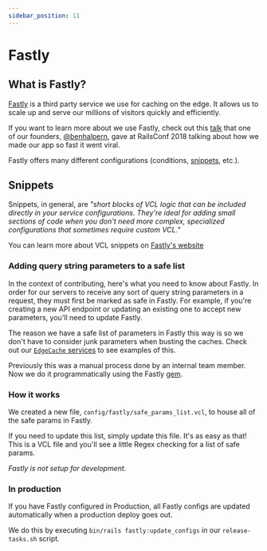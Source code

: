 ```yaml
---
sidebar_position: 11
---
```


# Fastly

## What is Fastly?

[Fastly](https://www.fastly.com/) is a third party service we use for caching on
the edge. It allows us to scale up and serve our millions of visitors quickly
and efficiently.

If you want to learn more about we use Fastly, check out this
[talk](https://www.youtube.com/watch?v=Afy7H04X9Us) that one of our founders,
[@benhalpern](https://dev.to/ben), gave at RailsConf 2018 talking about how we
made our app so fast it went viral.

Fastly offers many different configurations (conditions,
[snippets](https://docs.fastly.com/vcl/vcl-snippets/about-vcl-snippets/), etc.).

## Snippets

Snippets, in general, are _"short blocks of VCL logic that can be included
directly in your service configurations. They're ideal for adding small sections
of code when you don't need more complex, specialized configurations that
sometimes require custom VCL."_

You can learn more about VCL snippets on
[Fastly's website](https://docs.fastly.com/vcl/vcl-snippets/about-vcl-snippets/)

### Adding query string parameters to a safe list

In the context of contributing, here's what you need to know about Fastly. In
order for our servers to receive any sort of query string parameters in a
request, they must first be marked as safe in Fastly. For example, if you're
creating a new API endpoint or updating an existing one to accept new
parameters, you'll need to update Fastly.

The reason we have a safe list of parameters in Fastly this way is so we don't
have to consider junk parameters when busting the caches. Check out our
[`EdgeCache` services](https://github.com/forem/forem/tree/main/app/services/edge_cache)
to see examples of this.

Previously this was a manual process done by an internal team member. Now we do
it programmatically using the Fastly
[gem](https://github.com/fastly/fastly-ruby).

### How it works

We created a new file, `config/fastly/safe_params_list.vcl`, to house all of the
safe params in Fastly.

If you need to update this list, simply update this file. It's as easy as that!
This is a VCL file and you'll see a little Regex checking for a list of safe
params.

_Fastly is not setup for development._

### In production

If you have Fastly configured in Production, all Fastly configs are updated
automatically when a production deploy goes out.

We do this by executing `bin/rails fastly:update_configs` in our
`release-tasks.sh` script.

